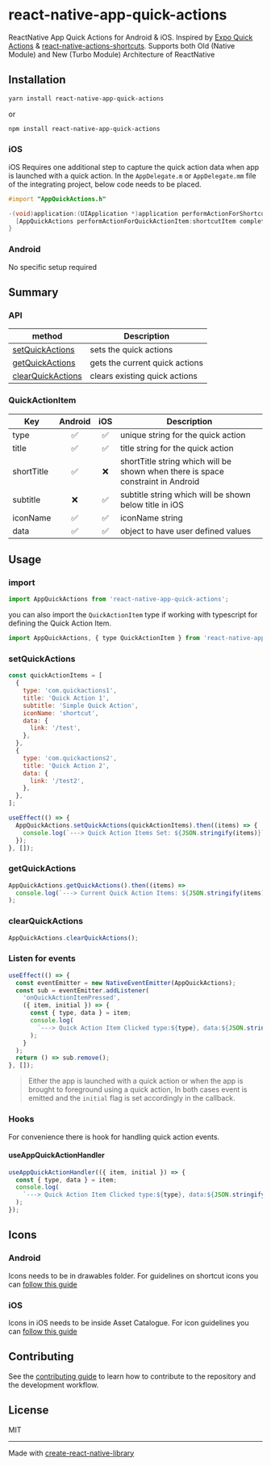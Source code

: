 # react-native-app-quick-actions

ReactNative App Quick Actions for Android & iOS. Inspired by [Expo Quick Actions](https://github.com/EvanBacon/expo-quick-actions) & [react-native-actions-shortcuts](https://github.com/mouselangelo/react-native-actions-shortcuts). Supports both Old (Native Module) and New (Turbo Module) Architecture of ReactNative

## Installation

```sh
yarn install react-native-app-quick-actions
```

or

```sh
npm install react-native-app-quick-actions
```

### iOS

iOS Requires one additional step to capture the quick action data when app is launched with a quick action.
In the `AppDelegate.m` or `AppDelegate.mm` file of the integrating project, below code needs to be placed.

```objectivec
#import "AppQuickActions.h"

-(void)application:(UIApplication *)application performActionForShortcutItem:(UIApplicationShortcutItem *)shortcutItem completionHandler:(void (^)(BOOL))completionHandler{
  [AppQuickActions performActionForQuickActionItem:shortcutItem completionHandler:completionHandler];
}
```

### Android

No specific setup required

## Summary

### API

| method                                  | Description                    |
| --------------------------------------- | ------------------------------ |
| [setQuickActions](#setquickactions)     | sets the quick actions         |
| [getQuickActions](#getquickactions)     | gets the current quick actions |
| [clearQuickActions](#clearquickactions) | clears existing quick actions  |

### QuickActionItem

| Key        | Android | iOS | Description                                                                     |
| ---------- | :-----: | :-: | ------------------------------------------------------------------------------- |
| type       |   ✅    | ✅  | unique string for the quick action                                              |
| title      |   ✅    | ✅  | title string for the quick action                                               |
| shortTitle |   ✅    | ❌  | shortTitle string which will be shown when there is space constraint in Android |
| subtitle   |   ❌    | ✅  | subtitle string which will be shown below title in iOS                          |
| iconName   |   ✅    | ✅  | iconName string                                                                 |
| data       |   ✅    | ✅  | object to have user defined values                                              |

## Usage

### import

```js
import AppQuickActions from 'react-native-app-quick-actions';
```

you can also import the `QuickActionItem` type if working with typescript for defining the Quick Action Item.

```js
import AppQuickActions, { type QuickActionItem } from 'react-native-app-quick-actions';
```

### setQuickActions

```javascript
const quickActionItems = [
  {
    type: 'com.quickactions1',
    title: 'Quick Action 1',
    subtitle: 'Simple Quick Action',
    iconName: 'shortcut',
    data: {
      link: '/test',
    },
  },
  {
    type: 'com.quickactions2',
    title: 'Quick Action 2',
    data: {
      link: '/test2',
    },
  },
];

useEffect(() => {
  AppQuickActions.setQuickActions(quickActionItems).then((items) => {
    console.log(`---> Quick Action Items Set: ${JSON.stringify(items)}`);
  });
}, []);
```

### getQuickActions

```js
AppQuickActions.getQuickActions().then((items) =>
  console.log(`---> Current Quick Action Items: ${JSON.stringify(items)}`)
);
```

### clearQuickActions

```js
AppQuickActions.clearQuickActions();
```

### Listen for events

```js
useEffect(() => {
  const eventEmitter = new NativeEventEmitter(AppQuickActions);
  const sub = eventEmitter.addListener(
    'onQuickActionItemPressed',
    ({ item, initial }) => {
      const { type, data } = item;
      console.log(
        `---> Quick Action Item Clicked type:${type}, data:${JSON.stringify(data)}, isInitial: ${initial}`
      );
    }
  );
  return () => sub.remove();
}, []);
```

> Either the app is launched with a quick action or when the app is brought to foreground using a quick action, In both cases event is emitted and the `initial` flag is set accordingly in the callback.

### Hooks

For convenience there is hook for handling quick action events.

#### useAppQuickActionHandler

```js
useAppQuickActionHandler(({ item, initial }) => {
  const { type, data } = item;
  console.log(
    `---> Quick Action Item Clicked type:${type}, data:${JSON.stringify(data)}, isInitial: ${initial}`
  );
});
```

## Icons

### Android

Icons needs to be in drawables folder. For guidelines on shortcut icons you can [follow this guide](https://commondatastorage.googleapis.com/androiddevelopers/shareables/design/app-shortcuts-design-guidelines.pdf)

### iOS

Icons in iOS needs to be inside Asset Catalogue. For icon guidelines you can [follow this guide](https://developer.apple.com/design/human-interface-guidelines/home-screen-quick-actions#Best-practices)

## Contributing

See the [contributing guide](CONTRIBUTING.md) to learn how to contribute to the repository and the development workflow.

## License

MIT

---

Made with [create-react-native-library](https://github.com/callstack/react-native-builder-bob)

